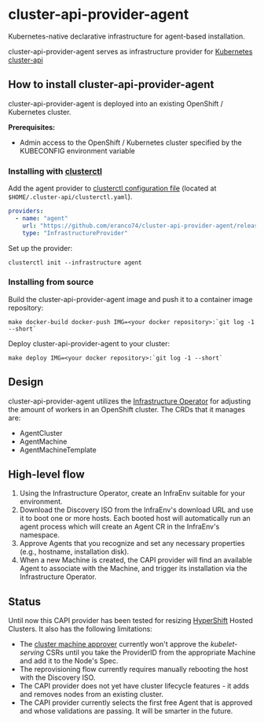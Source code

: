# cluster-api-provider-agent
Kubernetes-native declarative infrastructure for agent-based installation.

cluster-api-provider-agent serves as infrastructure provider for [Kubernetes cluster-api](https://github.com/kubernetes-sigs/cluster-api)

## How to install cluster-api-provider-agent

cluster-api-provider-agent is deployed into an existing OpenShift / Kubernetes cluster.

**Prerequisites:**
* Admin access to the OpenShift / Kubernetes cluster specified by the KUBECONFIG environment variable

### Installing with [clusterctl](https://cluster-api.sigs.k8s.io/clusterctl/overview.html)
Add the agent provider to [clusterctl configuration file](https://cluster-api.sigs.k8s.io/clusterctl/configuration.html) (located at `$HOME/.cluster-api/clusterctl.yaml`).
```yaml
providers:
  - name: "agent"
    url: "https://github.com/eranco74/cluster-api-provider-agent/releases/latest/infrastructure-components.yaml"
    type: "InfrastructureProvider"
```
Set up the provider:
```shell
clusterctl init --infrastructure agent
```

### Installing from source
Build the cluster-api-provider-agent image and push it to a container image repository:
```shell
make docker-build docker-push IMG=<your docker repository>:`git log -1 --short`
```

Deploy cluster-api-provider-agent to your cluster:
```shell
make deploy IMG=<your docker repository>:`git log -1 --short`
```

## Design
cluster-api-provider-agent utilizes the [Infrastructure Operator](https://github.com/openshift/assisted-service) for adjusting the amount of workers in an OpenShift cluster. The CRDs that it manages are:
 * AgentCluster
 * AgentMachine
 * AgentMachineTemplate

## High-level flow
 1. Using the Infrastructure Operator, create an InfraEnv suitable for your environment.
 1. Download the Discovery ISO from the InfraEnv's download URL and use it to boot one or more hosts. Each booted host will automatically run an agent process which will create an Agent CR in the InfraEnv's namespace.
 1. Approve Agents that you recognize and set any necessary properties (e.g., hostname, installation disk).
 1. When a new Machine is created, the CAPI provider will find an available Agent to associate with the Machine, and trigger its installation via the Infrastructure Operator.

## Status
Until now this CAPI provider has been tested for resizing [HyperShift](https://github.com/openshift/hypershift) Hosted Clusters. It also has the following limitations:
 * The [cluster machine approver](https://github.com/openshift/cluster-machine-approver) currently won't approve the *kubelet-serving* CSRs until you take the ProviderID from the appropriate Machine and add it to the Node's Spec.
 * The reprovisioning flow currently requires manually rebooting the host with the Discovery ISO.
 * The CAPI provider does not yet have cluster lifecycle features - it adds and removes nodes from an existing cluster.
 * The CAPI provider currently selects the first free Agent that is approved and whose validations are passing. It will be smarter in the future.

